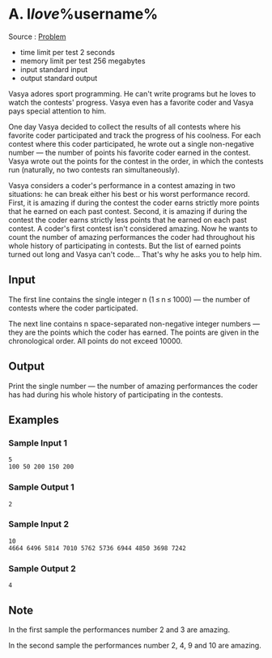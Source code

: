 # A. I*love*%username%

Source : [Problem](https://codeforces.com/problemset/problem/155/A)

- time limit per test 2 seconds
- memory limit per test 256 megabytes
- input standard input
- output standard output

Vasya adores sport programming. He can't write programs but he loves to watch the contests' progress. Vasya even has a favorite coder and Vasya pays special attention to him.

One day Vasya decided to collect the results of all contests where his favorite coder participated and track the progress of his coolness. For each contest where this coder participated, he wrote out a single non-negative number — the number of points his favorite coder earned in the contest. Vasya wrote out the points for the contest in the order, in which the contests run (naturally, no two contests ran simultaneously).

Vasya considers a coder's performance in a contest amazing in two situations: he can break either his best or his worst performance record. First, it is amazing if during the contest the coder earns strictly more points that he earned on each past contest. Second, it is amazing if during the contest the coder earns strictly less points that he earned on each past contest. A coder's first contest isn't considered amazing. Now he wants to count the number of amazing performances the coder had throughout his whole history of participating in contests. But the list of earned points turned out long and Vasya can't code... That's why he asks you to help him.

## Input

The first line contains the single integer n (1 ≤ n ≤ 1000) — the number of contests where the coder participated.

The next line contains n space-separated non-negative integer numbers — they are the points which the coder has earned. The points are given in the chronological order. All points do not exceed 10000.

## Output

Print the single number — the number of amazing performances the coder has had during his whole history of participating in the contests.

## Examples

### Sample Input 1

    5
    100 50 200 150 200

### Sample Output 1

    2

### Sample Input 2

    10
    4664 6496 5814 7010 5762 5736 6944 4850 3698 7242

### Sample Output 2

    4

## Note

In the first sample the performances number 2 and 3 are amazing.

In the second sample the performances number 2, 4, 9 and 10 are amazing.
